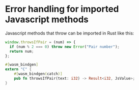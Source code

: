 # Error handling for imported Javascript methods

Javascript methods that throw can be imported in Rust like this:

```javascript
window.throwsIfPair = (num) => {
  if (num % 2 === 0) throw new Error("Pair number");
  return num;
};
```

```rust
#[wasm_bindgen]
extern "C" {
    #[wasm_bindgen(catch)]
    pub fn throwsIfPair(text: i32) -> Result<i32, JsValue>;
}
```
